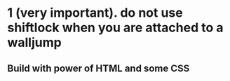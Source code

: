 <html>
    <h1>1 (very important). do not use shiftlock when you are attached to a walljump</h1>
    <h2>Build with power of HTML and some CSS</h2>
</html>